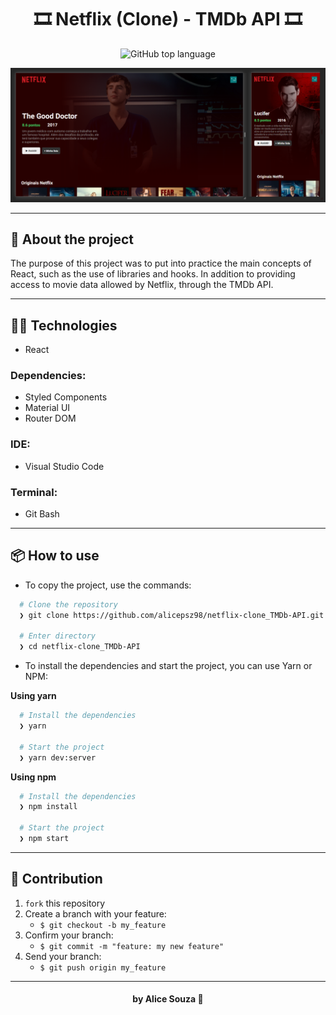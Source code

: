 <h1 align="center">
  🎞 Netflix (Clone) - TMDb API 🎞
</h1>

<p align="center">
  <img alt="GitHub top language" src="https://img.shields.io/github/languages/top/alicepsz98/netflix_TMDb-API?logo=javascript">
</p>

![Netflix - Clone](https://github.com/alicepsz98/netflix_TMDb-API/blob/master/Netflix-mockup.png)

---

## 📝 About the project

The purpose of this project was to put into practice the main concepts of React, such as the use of libraries and hooks.
In addition to providing access to movie data allowed by Netflix, through the TMDb API.

---

## 👨‍💻️ Technologies

- React

### Dependencies:

- Styled Components
- Material UI
- Router DOM

### IDE:

- Visual Studio Code

### Terminal:

- Git Bash

---

## 📦️ How to use

- To copy the project, use the commands:

```bash
  # Clone the repository
  ❯ git clone https://github.com/alicepsz98/netflix-clone_TMDb-API.git

  # Enter directory
  ❯ cd netflix-clone_TMDb-API
```

- To install the dependencies and start the project, you can use Yarn or NPM:

**Using yarn**

```bash
  # Install the dependencies
  ❯ yarn

  # Start the project
  ❯ yarn dev:server
```

**Using npm**

```bash
  # Install the dependencies
  ❯ npm install

  # Start the project
  ❯ npm start
```

---

## 🤝 Contribution

1. `fork` this repository
2. Create a branch with your feature:
   - `$ git checkout -b my_feature`
3. Confirm your branch:
   - `$ git commit -m "feature: my new feature"`
4. Send your branch:
   - `$ git push origin my_feature`

---

<h4 align="center">
  by Alice Souza 💚
</h4>

